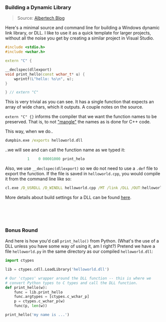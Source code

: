 ### Building a Dynamic Library

> Source: [Albertech Blog](http://albertech.blogspot.co.uk/2014/12/how-to-compile-dll-using-clexe.html)

Here's a minimal source and command line for building a Windows dynamic link library, or DLL. I like to use it as a quick template for larger projects, without all the noise you get by creating a similar project in Visual Studio.

```cpp
#include <stdio.h>
#include <wchar.h>

extern "C" {

__declspec(dllexport)
void print_hello(const wchar_t* u) {
    wprintf(L"hello: %s\n", u);
}

} // extern "C"
```

This is very trivial as you can see. It has a single function that expects an array of wide chars, which it outputs.
A couple notes on the source.

`extern "C" {}` informs the compiler that we want the function names to be preserved. That is, to not ["mangle"](https://en.wikipedia.org/wiki/Name_mangling#Simple_example) the names as is done for C++ code.

This way, when we do..

```cmd
dumpbin.exe /exports helloworld.dll
```

..we will see and can call the function name as we typed it:

```cpp
          1    0 00001000 print_helo
```

Also, we use `__declspec(dllexport)` so we do not need to use a `.def` file to export the function.
If the file is saved in `helloworld.cpp`, you would compile it from the command line like so:

```cmd
cl.exe /D_USRDLL /D_WINDLL helloworld.cpp /MT /link /DLL /OUT:helloworld.dll
```

More details about build settings for a DLL can be found [here](http://msdn.microsoft.com/en-us/library/aa235516%28v=vs.60%29.aspx).

<br>
<br>
<br>

### Bonus Round

And here is how you'd call `print_hello()` from Python. (What's the use of a DLL unless you have some way of using it, am I right?) Pretend we have a file `helloworld.py` in the same directory as our compiled `helloworld.dll`:

```python
import ctypes

lib = ctypes.cdll.LoadLibrary('helloworld.dll')

# Our 'ctypes' wrapper around the DLL function -- this is where we
# convert Python types to C types and call the DLL function.
def print_hello(w):
    func = lib.print_hello
    func.argtypes = [ctypes.c_wchar_p]
    p = ctypes.c_wchar_p(w)
    func(p, len(w))

print_hello('my name is ...')

```